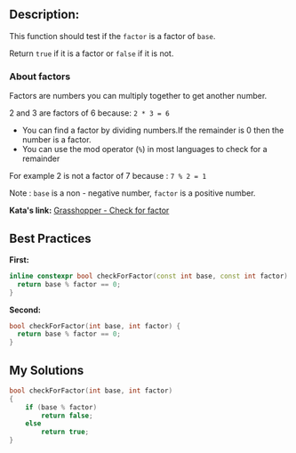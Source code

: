 ## Description:

This function should test if the `factor` is a factor of `base`.

Return `true` if it is a factor or `false` if it is not.

### **About factors**

Factors are numbers you can multiply together to get another number.

2 and 3 are factors of 6 because: `2 * 3 = 6`

* You can find a factor by dividing numbers.If the remainder is 0 then the number is a factor.
* You can use the mod operator (`%`) in most languages to check for a remainder

For example 2 is not a factor of 7 because : `7 % 2 = 1`

Note : `base` is a non - negative number, `factor` is a positive number.

**Kata's link:** [Grasshopper - Check for factor](https://www.codewars.com/kata/55cbc3586671f6aa070000fb/cpp)

## Best Practices

**First:**
```cpp
inline constexpr bool checkForFactor(const int base, const int factor) noexcept {
  return base % factor == 0;
}
```

**Second:**
```cpp
bool checkForFactor(int base, int factor) {
  return base % factor == 0;
}
```

## My Solutions
```cpp
bool checkForFactor(int base, int factor)
{
    if (base % factor)
        return false;
    else
        return true;
}
```